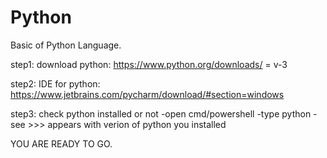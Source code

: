 # Python
Basic of Python Language.

step1:
download python:
https://www.python.org/downloads/  = v-3

step2:
IDE for python:
https://www.jetbrains.com/pycharm/download/#section=windows

step3:
check python installed or not 
-open cmd/powershell
-type python 
-see >>> appears with verion of python you installed

YOU ARE READY TO GO.
